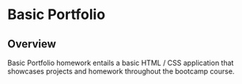 # Basic Portfolio

## Overview 

Basic Portfolio homework entails a basic HTML / CSS application that showcases projects and homework throughout the bootcamp course. 



